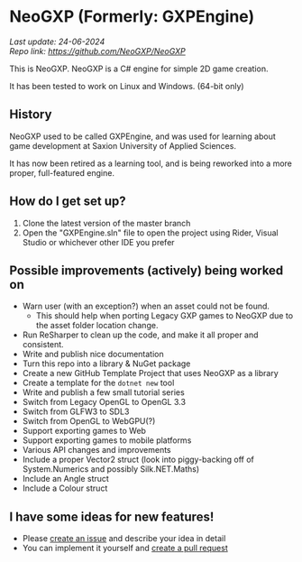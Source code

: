 # NeoGXP (Formerly: GXPEngine)
_Last update: 24-06-2024_  
_Repo link: https://github.com/NeoGXP/NeoGXP_

This is NeoGXP. NeoGXP is a C# engine for simple 2D game creation.

It has been tested to work on Linux and Windows. (64-bit only)

## History
NeoGXP used to be called GXPEngine, and was used for learning about game development
at Saxion University of Applied Sciences.

It has now been retired as a learning tool, and is being reworked into a more
proper, full-featured engine.

## How do I get set up?
1. Clone the latest version of the master branch
2. Open the "GXPEngine.sln" file to open the project using Rider, Visual Studio or whichever other IDE you prefer

## Possible improvements (actively) being worked on
- Warn user (with an exception?) when an asset could not be found.
  - This should help when porting Legacy GXP games to NeoGXP due to the asset folder location change.
- Run ReSharper to clean up the code, and make it all proper and consistent. 
- Write and publish nice documentation
- Turn this repo into a library & NuGet package
- Create a new GitHub Template Project that uses NeoGXP as a library
- Create a template for the `dotnet new` tool
- Write and publish a few small tutorial series
- Switch from Legacy OpenGL to OpenGL 3.3
- Switch from GLFW3 to SDL3
- Switch from OpenGL to WebGPU(?)
- Support exporting games to Web
- Support exporting games to mobile platforms
- Various API changes and improvements
- Include a proper Vector2 struct (look into piggy-backing off of System.Numerics and possibly Silk.NET.Maths)
- Include an Angle struct
- Include a Colour struct

## I have some ideas for new features!
- Please [create an issue](https://github.com/TechnicJelle/NeoGXP/issues) and describe your idea in detail
- You can implement it yourself and [create a pull request](https://github.com/TechnicJelle/NeoGXP/fork)
